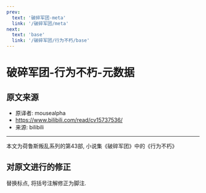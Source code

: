```yaml
---
prev:
  text: '破碎军团-meta'
  link: '/破碎军团/meta'
next:
  text: 'base'
  link: '/破碎军团/行为不朽/base'
---
```


# 破碎军团-行为不朽-元数据

## 原文来源

+ 原译者: mousealpha
+ <https://www.bilibili.com/read/cv15737536/>
+ 来源: bilibili

--------

本文为荷鲁斯叛乱系列的第43部, 小说集《破碎军团》中的《行为不朽》

## 对原文进行的修正

替换标点, 将括号注解修正为脚注.
